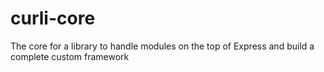# curli-core
The core for a library to handle modules on the top of Express and build a complete custom framework
